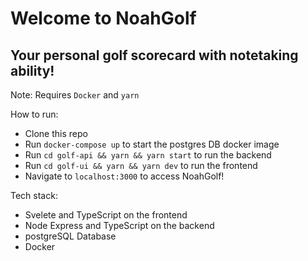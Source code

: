 # Welcome to NoahGolf

## Your personal golf scorecard with notetaking ability!

Note: Requires `Docker` and `yarn`

How to run:
- Clone this repo
- Run `docker-compose up` to start the postgres DB docker image
- Run `cd golf-api && yarn && yarn start` to run the backend
- Run `cd golf-ui && yarn && yarn dev` to run the frontend
- Navigate to `localhost:3000` to access NoahGolf!

Tech stack:

- Svelete and TypeScript on the frontend
- Node Express and TypeScript on the backend
- postgreSQL Database
- Docker
